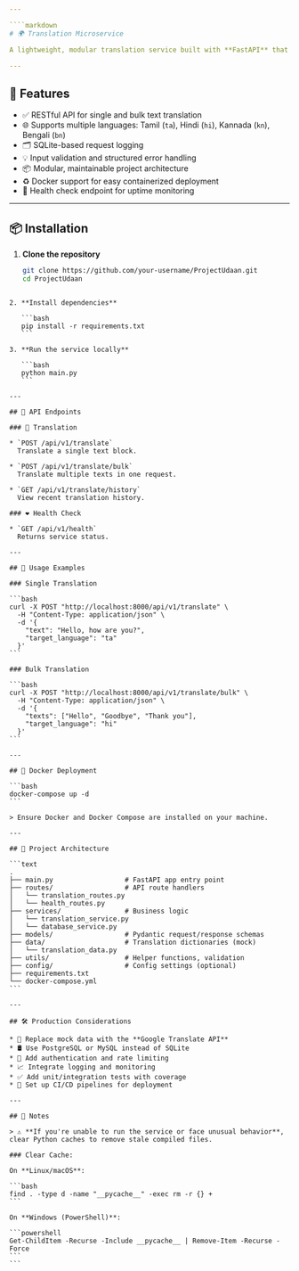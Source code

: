 ```yaml
---

````markdown
# 🌍 Translation Microservice

A lightweight, modular translation service built with **FastAPI** that supports multi-language translation and is ready for production extension.

---
```


## 🚀 Features

- ✅ RESTful API for single and bulk text translation
- 🌐 Supports multiple languages: Tamil (`ta`), Hindi (`hi`), Kannada (`kn`), Bengali (`bn`)
- 🗂️ SQLite-based request logging
- 💡 Input validation and structured error handling
- 📦 Modular, maintainable project architecture
- ♻️ Docker support for easy containerized deployment
- 📡 Health check endpoint for uptime monitoring

---

## 📦 Installation

1. **Clone the repository**  
   ```bash
   git clone https://github.com/your-username/ProjectUdaan.git
   cd ProjectUdaan
````

2. **Install dependencies**

   ```bash
   pip install -r requirements.txt
   ```

3. **Run the service locally**

   ```bash
   python main.py
   ```

---

## 📘 API Endpoints

### 🔄 Translation

* `POST /api/v1/translate`
  Translate a single text block.

* `POST /api/v1/translate/bulk`
  Translate multiple texts in one request.

* `GET /api/v1/translate/history`
  View recent translation history.

### ❤️ Health Check

* `GET /api/v1/health`
  Returns service status.

---

## 🧪 Usage Examples

### Single Translation

```bash
curl -X POST "http://localhost:8000/api/v1/translate" \
  -H "Content-Type: application/json" \
  -d '{
    "text": "Hello, how are you?",
    "target_language": "ta"
  }'
```

### Bulk Translation

```bash
curl -X POST "http://localhost:8000/api/v1/translate/bulk" \
  -H "Content-Type: application/json" \
  -d '{
    "texts": ["Hello", "Goodbye", "Thank you"],
    "target_language": "hi"
  }'
```

---

## 🐳 Docker Deployment

```bash
docker-compose up -d
```

> Ensure Docker and Docker Compose are installed on your machine.

---

## 🧱 Project Architecture

```text
.
├── main.py                  # FastAPI app entry point
├── routes/                  # API route handlers
│   └── translation_routes.py
│   └── health_routes.py
├── services/                # Business logic
│   └── translation_service.py
│   └── database_service.py
├── models/                  # Pydantic request/response schemas
├── data/                    # Translation dictionaries (mock)
│   └── translation_data.py
├── utils/                   # Helper functions, validation
├── config/                  # Config settings (optional)
├── requirements.txt
└── docker-compose.yml
```

---

## 🛠️ Production Considerations

* 🔄 Replace mock data with the **Google Translate API**
* 🛢️ Use PostgreSQL or MySQL instead of SQLite
* 🔐 Add authentication and rate limiting
* 📈 Integrate logging and monitoring
* ✅ Add unit/integration tests with coverage
* 🔁 Set up CI/CD pipelines for deployment

---

## 📝 Notes

> ⚠️ **If you're unable to run the service or face unusual behavior**, clear Python caches to remove stale compiled files.

### Clear Cache:

On **Linux/macOS**:

```bash
find . -type d -name "__pycache__" -exec rm -r {} +
```

On **Windows (PowerShell)**:

```powershell
Get-ChildItem -Recurse -Include __pycache__ | Remove-Item -Recurse -Force
```
```
